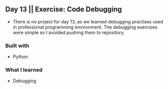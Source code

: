 ## Day 13 || Exercise: Code Debugging
- There is no project for day 13, as we learned debugging practises used in professional programming environment. The debugging exercises were simple so I avoided pushing them to repository.

### Built with
- Python

### What I learned
- Debugging